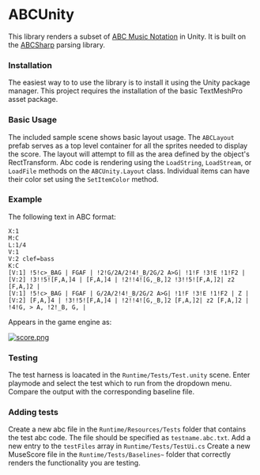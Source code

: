 # ABCUnity
This library renders a subset of [ABC Music Notation](http://abcnotation.com/) in Unity.  It is built on the [ABCSharp](https://github.com/matthewcpp/abcsharp) parsing library.

### Installation
The easiest way to to use the library is to install it using the Unity package manager.
This project requires the installation of the basic TextMeshPro asset package.

### Basic Usage
The included sample scene shows basic layout usage.
The `ABCLayout` prefab serves as a top level container for all the sprites needed to display the score.  The layout will attempt to fill as the area defined by the object's RectTransform.
Abc code is rendering using the `LoadString`, `LoadStream`, or `LoadFile` methods on the `ABCUnity.Layout` class.
Individual items can have their color set using the `SetItemColor` method.

### Example
The following text in ABC format:

```
X:1
M:C
L:1/4
V:1
V:2 clef=bass
K:C
[V:1] !5!c>_BAG | FGAF | !2!G/2A/2!4!_B/2G/2 A>G| !1!F !3!E !1!F2 |
[V:2] !3!!5![F,A,]4 | [F,A,]4 | !2!!4![G,_B,]2 !3!!5![F,A,]2| z2 [F,A,]2 |
[V:1] !5!c>_BAG | FGAF | G/2A/2!4!_B/2G/2 A>G| !1!F !3!E !1!F2 | Z |
[V:2] [F,A,]4 | !3!!5![F,A,]4 | !2!!4![G,_B,]2 [F,A,]2| z2 [F,A,]2 | !4!G, > A, !2!_B, G, |
```
Appears in the game engine as:

[![score.png](https://i.postimg.cc/T1Fy1dCJ/score.png)](https://matthewcpp.github.io/assets/images/score.png)

### Testing
The test harness is loacated in the `Runtime/Tests/Test.unity` scene.
Enter playmode and select the test which to run from the dropdown menu.
Compare the output with the corresponding baseline file.

### Adding tests
Create a new abc file in the `Runtime/Resources/Tests` folder that contains the test abc code.  The file should be specified as `testname.abc.txt`.
Add a new entry to the `testFiles` array in `Runtime/Tests/TestUi.cs`
Create a new MuseScore file in the `Runtime/Tests/Baselines~` folder that correctly renders the functionality you are testing.